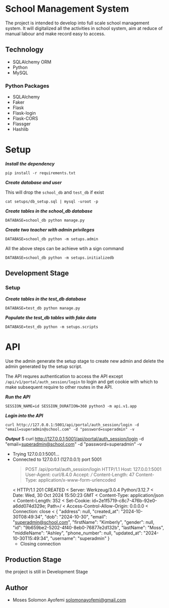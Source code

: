 # School Management System
The project is intended to develop into full scale school management system. It will digitalized all the activities in school system, aim at reduce of manual labour and make record easy to access.
## Technology
- SQLAlchemy ORM
- Python
- MySQL

### Python Packages
- SQLAlchemy
- Faker
- Flask
- Flask-login
- Flask-CORS
- Flassger
- Hashlib

# Setup
***Install the dependency***

    pip install -r requirements.txt
***Create database and user***

This will drop the `school_db` and `test_db` if exist

    cat setups/db_setup.sql | mysql -uroot -p

***Create tables in the school_db database***

    DATABASE=school_db python manage.py

***Create two teacher with admin privileges***

    DATABASE=school_db python -m setups.admin

All the above steps can be achieve wtih a sign command

    DATABASE=school_db python -m setups.initializedb


## Development Stage
### Setup

***Create tables in the test_db database***

    DATABASE=test_db python manage.py
***Populate the test_db tables with fake data***

    DATABASE=test_db python -m setups.scripts

# API
Use the admin generate the setup stage to create new admin and delete the admin generated by the setup script.

The API requres authentication to access the API except  `/api/v1/portal/auth_session/login` to login and get cookie with which to make subsequent require to other routes in the API.

***Run the API***

    SESSION_NAME=id SESSION_DURATION=360 python3 -m api.v1.app

***Login into the API***

    curl http://127.0.0.1:5001/api/portal/auth_session/login -d "email=superadmin@school.com" -d "password=superadmin" -v

***Output***
    $ curl http://127.0.0.1:5001/api/portal/auth_session/login -d "email=superadmin@school.com" -d "password=superadmin" -v
*   Trying 127.0.0.1:5001...
* Connected to 127.0.0.1 (127.0.0.1) port 5001
    > POST /api/portal/auth_session/login HTTP/1.1
    > Host: 127.0.0.1:5001
    > User-Agent: curl/8.4.0
    > Accept: */*
    > Content-Length: 47
    > Content-Type: application/x-www-form-urlencoded
    >
    < HTTP/1.1 201 CREATED
    < Server: Werkzeug/3.0.4 Python/3.12.7
    < Date: Wed, 30 Oct 2024 15:50:23 GMT
    < Content-Type: application/json
    < Content-Length: 352
    < Set-Cookie: id=2e1f5719-c8c7-476b-92e0-a6dd074d329e; Path=/
    < Access-Control-Allow-Origin: 0.0.0.0
    < Connection: close
    <
    {
    "address": null,
    "created_at": "2024-10-30T08:49:34",
    "dob": "2024-10-30",
    "email": "superadmin@school.com",
    "firstName": "Kimberly",
    "gender": null,
    "id": "9b659be2-5202-4f40-8eb0-76877e2d132b",
    "lastName": "Moss",
    "middleName": "Ashley",
    "phone_number": null,
    "updated_at": "2024-10-30T15:49:34",
    "username": "superadmin"
    }
    * Closing connection

## Production Stage
the project is still in Development Stage

## Author
- Moses Solomon Ayofemi <solomonayofemi@gmail.com>

